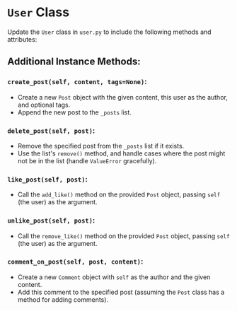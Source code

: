 # `User` Class

Update the `User` class in `user.py` to include the following methods and attributes:


## Additional Instance Methods:

### **`create_post(self, content, tags=None)`**:
- Create a new `Post` object with the given content, this user as the author, and optional tags.
- Append the new post to the `_posts` list.

### **`delete_post(self, post)`**:
- Remove the specified post from the `_posts` list if it exists.
- Use the list's `remove()` method, and handle cases where the post might not be in the list (handle `ValueError` gracefully).

### **`like_post(self, post)`**:
- Call the `add_like()` method on the provided `Post` object, passing `self` (the user) as the argument.

### **`unlike_post(self, post)`**:
- Call the `remove_like()` method on the provided `Post` object, passing `self` (the user) as the argument.

### **`comment_on_post(self, post, content)`**:
- Create a new `Comment` object with `self` as the author and the given content.
- Add this comment to the specified post (assuming the `Post` class has a method for adding comments).


